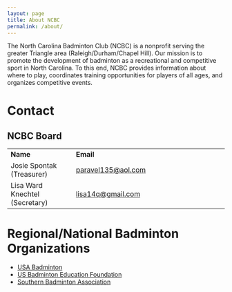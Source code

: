 ```yaml
---
layout: page
title: About NCBC
permalink: /about/
---
```


The North Carolina Badminton Club (NCBC) is a nonprofit serving the greater Triangle area (Raleigh/Durham/Chapel Hill). Our mission is to promote the development of badminton as a recreational and competitive sport in North Carolina. To this end, NCBC provides information about where to play, coordinates training opportunities for players of all ages, and organizes competitive events.

# Contact

## NCBC Board

<table width="100%" border="0" cellpadding="5">
			<tr>
				<td width="30%"><b>Name</b></td>
				<td width="40%"><b>Email</b></td>
				<td width="30%"><b></b></td>
			</tr>
			<tr>
				<td width="30%">Josie Spontak (Treasurer)</td>
				<td width="40%"><a href="&#x6d;&#00097;&#x69;&#x6c;&#116;&#x6f;&#x3a;&#x70;&#00097;&#x72;&#97;&#118;&#101;&#x6c;&#00049;&#00051;&#x35;&#64;&#x61;&#x6f;&#000108;&#46;&#x63;&#x6f;&#x6d;?subject=&cc=&bcc=&body=" style="" class="" id="">&#x70;&#x61;&#114;&#00097;&#118;&#x65;&#x6c;&#x31;&#00051;&#x35;&#00064;&#00097;&#000111;&#x6c;&#00046;&#99;&#000111;&#x6d;</a></td>
				<td width="30%"></td>
			</tr>
			<tr>
				<td width="30%">Lisa Ward Knechtel (Secretary)</td>
				<td width="40%"><a href="&#x6d;&#x61;&#x69;&#x6c;&#116;&#000111;&#x3a;&#000108;&#x69;&#x73;&#x61;&#x31;&#52;&#x71;&#x40;&#000103;&#000109;&#97;&#105;&#108;&#46;&#x63;&#000111;&#109;?subject=&cc=&bcc=&body=" style="" class="" id="">&#x6c;&#x69;&#115;&#x61;&#49;&#x34;&#000113;&#00064;&#103;&#x6d;&#x61;&#x69;&#108;&#x2e;&#00099;&#111;&#109;</a>
</td>
				<td width="30%"></td>
			</tr>
</table>

# Regional/National Badminton Organizations 
- [USA Badminton](http://www.teamusa.org/USA-Badminton.aspx)
- [US Badminton Education Foundation](http://www.usbef.org)
- [Southern Badminton Association](http://www.sbabadminton.org)